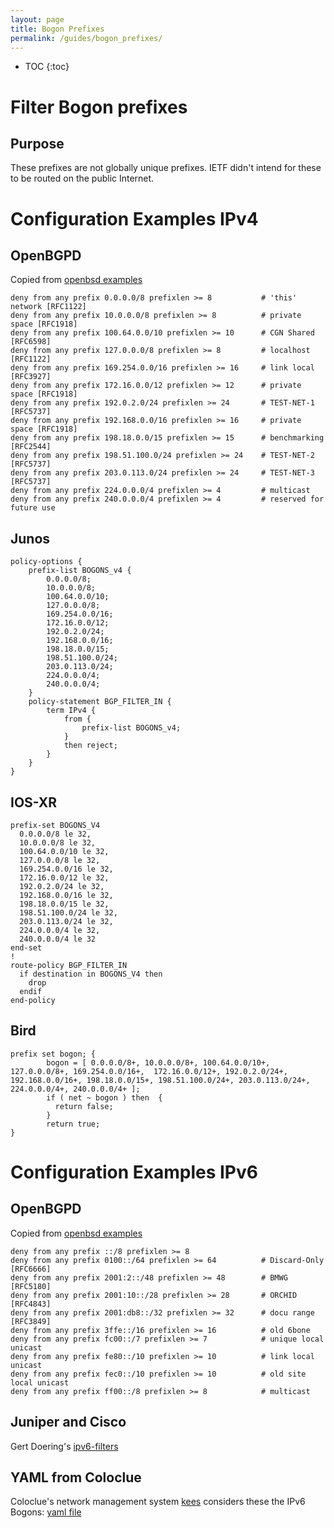 ```yaml
---
layout: page
title: Bogon Prefixes
permalink: /guides/bogon_prefixes/
---
```


* TOC
{:toc}

# Filter Bogon prefixes

## Purpose

These prefixes are not globally unique prefixes. IETF didn't intend for
these to be routed on the public Internet.

# Configuration Examples IPv4

## OpenBGPD

Copied from [openbsd examples](https://github.com/openbsd/src/blob/master/etc/examples/bgpd.conf#L97-L109)

```
deny from any prefix 0.0.0.0/8 prefixlen >= 8           # 'this' network [RFC1122]
deny from any prefix 10.0.0.0/8 prefixlen >= 8          # private space [RFC1918]
deny from any prefix 100.64.0.0/10 prefixlen >= 10      # CGN Shared [RFC6598]
deny from any prefix 127.0.0.0/8 prefixlen >= 8         # localhost [RFC1122]
deny from any prefix 169.254.0.0/16 prefixlen >= 16     # link local [RFC3927]
deny from any prefix 172.16.0.0/12 prefixlen >= 12      # private space [RFC1918]
deny from any prefix 192.0.2.0/24 prefixlen >= 24       # TEST-NET-1 [RFC5737]
deny from any prefix 192.168.0.0/16 prefixlen >= 16     # private space [RFC1918]
deny from any prefix 198.18.0.0/15 prefixlen >= 15      # benchmarking [RFC2544]
deny from any prefix 198.51.100.0/24 prefixlen >= 24    # TEST-NET-2 [RFC5737]
deny from any prefix 203.0.113.0/24 prefixlen >= 24     # TEST-NET-3 [RFC5737]
deny from any prefix 224.0.0.0/4 prefixlen >= 4         # multicast
deny from any prefix 240.0.0.0/4 prefixlen >= 4         # reserved for future use
```
## Junos
```
policy-options {
    prefix-list BOGONS_v4 {
        0.0.0.0/8;
        10.0.0.0/8;
        100.64.0.0/10;
        127.0.0.0/8;
        169.254.0.0/16;
        172.16.0.0/12;
        192.0.2.0/24;
        192.168.0.0/16;
        198.18.0.0/15;
        198.51.100.0/24;
        203.0.113.0/24;
        224.0.0.0/4;
        240.0.0.0/4;
    }
    policy-statement BGP_FILTER_IN {
        term IPv4 {
            from {
                prefix-list BOGONS_v4;
            }
            then reject;
        }
    }
}
```
## IOS-XR
```
prefix-set BOGONS_V4
  0.0.0.0/8 le 32,
  10.0.0.0/8 le 32,
  100.64.0.0/10 le 32,
  127.0.0.0/8 le 32,
  169.254.0.0/16 le 32,
  172.16.0.0/12 le 32,
  192.0.2.0/24 le 32,
  192.168.0.0/16 le 32,
  198.18.0.0/15 le 32,
  198.51.100.0/24 le 32,
  203.0.113.0/24 le 32,
  224.0.0.0/4 le 32,
  240.0.0.0/4 le 32
end-set
!
route-policy BGP_FILTER_IN
  if destination in BOGONS_V4 then
    drop
  endif
end-policy
```
## Bird
```
prefix set bogon; {
        bogon = [ 0.0.0.0/8+, 10.0.0.0/8+, 100.64.0.0/10+, 127.0.0.0/8+, 169.254.0.0/16+,  172.16.0.0/12+, 192.0.2.0/24+, 192.168.0.0/16+, 198.18.0.0/15+, 198.51.100.0/24+, 203.0.113.0/24+, 224.0.0.0/4+, 240.0.0.0/4+ ];
        if ( net ~ bogon ) then  {
          return false;
        }
        return true;
}
```
# Configuration Examples IPv6

## OpenBGPD

Copied from [openbsd examples](https://github.com/openbsd/src/blob/master/etc/examples/bgpd.conf#L111-L121)

```
deny from any prefix ::/8 prefixlen >= 8
deny from any prefix 0100::/64 prefixlen >= 64          # Discard-Only [RFC6666]
deny from any prefix 2001:2::/48 prefixlen >= 48        # BMWG [RFC5180]
deny from any prefix 2001:10::/28 prefixlen >= 28       # ORCHID [RFC4843]
deny from any prefix 2001:db8::/32 prefixlen >= 32      # docu range [RFC3849]
deny from any prefix 3ffe::/16 prefixlen >= 16          # old 6bone
deny from any prefix fc00::/7 prefixlen >= 7            # unique local unicast
deny from any prefix fe80::/10 prefixlen >= 10          # link local unicast
deny from any prefix fec0::/10 prefixlen >= 10          # old site local unicast
deny from any prefix ff00::/8 prefixlen >= 8            # multicast
```

## Juniper and Cisco

Gert Doering's [ipv6-filters](https://www.space.net/~gert/RIPE/ipv6-filters.html)

## YAML from Coloclue

Coloclue's network management system [kees](https://github.com/coloclue/kees) considers these the IPv6 Bogons: [yaml file](https://github.com/coloclue/kees/blob/master/vars/generic.yml#L70-L156)

